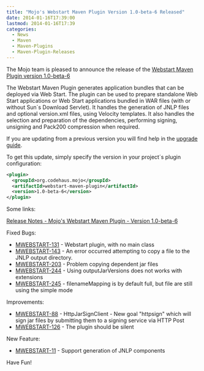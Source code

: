 ```yaml
---
title: "Mojo's Webstart Maven Plugin Version 1.0-beta-6 Released"
date: 2014-01-16T17:39:00
lastmod: 2014-01-16T17:39
categories:
  - News
  - Maven
  - Maven-Plugins
  - Maven-Plugin-Releases
---
```

The Mojo team is pleased to announce the release of the [Webstart
Maven Plugin version 1.0-beta-6](http://mojo.codehaus.org/webstart/webstart-maven-plugin)

The Webstart Maven Plugin generates application bundles that can be
deployed via Web Start. The plugin can be used to prepare standalone
Web Start applications or Web Start applications bundled in WAR files
(with or without Sun´s Download Servlet). It handles the generation of
JNLP files and optional version.xml files, using Velocity templates. It
also handles the selection and preparation of the dependencies,
performing signing, unsigning and Pack200 compression when required.


If you are updating from a previous version you will find help in the 
[upgrade guide](http://mojo.codehaus.org/webstart/webstart-maven-plugin/upgrade.html).

<!-- more -->

To get this update, simply specify the version in your project´s
plugin configuration:


```xml
<plugin>
  <groupId>org.codehaus.mojo</groupId>
  <artifactId>webstart-maven-plugin</artifactId>
  <version>1.0-beta-6</version>
</plugin>
``` 


Some links:

[Release Notes - Mojo's Webstart Maven Plugin - Version 1.0-beta-6](https://jira.codehaus.org/secure/ReleaseNote.jspa?projectId=11362&version=19872)


Fixed Bugs:

 * [MWEBSTART-131](https://issues.apache.org/jira/browse/MWEBSTART-131) - Webstart plugin, with no main class
 * [MWEBSTART-143](https://issues.apache.org/jira/browse/MWEBSTART-143) - An error occurred attempting to copy a file to the JNLP output directory.
 * [MWEBSTART-203](https://issues.apache.org/jira/browse/MWEBSTART-203) - Problem copying dependent jar files
 * [MWEBSTART-244](https://issues.apache.org/jira/browse/MWEBSTART-244) - Using outputJarVersions does not works with extensions
 * [MWEBSTART-245](https://issues.apache.org/jira/browse/MWEBSTART-245) - filenameMapping is by default full, but file are still using the simple mode

Improvements:

 * [MWEBSTART-88](https://issues.apache.org/jira/browse/MWEBSTART-88) - HttpJarSignClient - New goal "httpsign" which will sign jar files by submitting them to a signing service via HTTP Post
 * [MWEBSTART-126](https://issues.apache.org/jira/browse/MWEBSTART-126) - The plugin should be silent

New Feature:

 * [MWEBSTART-11](https://issues.apache.org/jira/browse/MWEBSTART-11) - Support generation of JNLP components


Have Fun!
